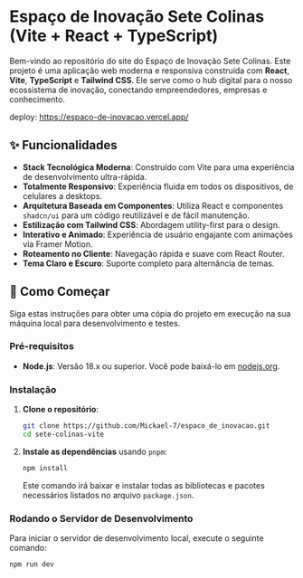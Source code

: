 # Espaço de Inovação Sete Colinas (Vite + React + TypeScript)

Bem-vindo ao repositório do site do Espaço de Inovação Sete Colinas. Este projeto é uma aplicação web moderna e responsiva construída com **React**, **Vite**, **TypeScript** e **Tailwind CSS**. Ele serve como o hub digital para o nosso ecossistema de inovação, conectando empreendedores, empresas e conhecimento.

deploy: https://espaco-de-inovacao.vercel.app/

## ✨ Funcionalidades

* **Stack Tecnológica Moderna**: Construído com Vite para uma experiência de desenvolvimento ultra-rápida.
* **Totalmente Responsivo**: Experiência fluida em todos os dispositivos, de celulares a desktops.
* **Arquitetura Baseada em Componentes**: Utiliza React e componentes `shadcn/ui` para um código reutilizável e de fácil manutenção.
* **Estilização com Tailwind CSS**: Abordagem utility-first para o design.
* **Interativo e Animado**: Experiência de usuário engajante com animações via Framer Motion.
* **Roteamento no Cliente**: Navegação rápida e suave com React Router.
* **Tema Claro e Escuro**: Suporte completo para alternância de temas.

## 🚀 Como Começar

Siga estas instruções para obter uma cópia do projeto em execução na sua máquina local para desenvolvimento e testes.

### **Pré-requisitos**

* **Node.js**: Versão 18.x ou superior. Você pode baixá-lo em [nodejs.org](https://nodejs.org/).

### **Instalação**

1.  **Clone o repositório**:
    ```bash
    git clone https://github.com/Mickael-7/espaco_de_inovacao.git
    cd sete-colinas-vite
    ```

2.  **Instale as dependências** usando `pnpm`:
    ```bash
    npm install
    ```
    Este comando irá baixar e instalar todas as bibliotecas e pacotes necessários listados no arquivo `package.json`.

### **Rodando o Servidor de Desenvolvimento**

Para iniciar o servidor de desenvolvimento local, execute o seguinte comando:

```bash
npm run dev
